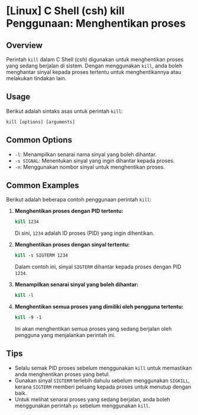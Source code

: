 # [Linux] C Shell (csh) kill Penggunaan: Menghentikan proses

## Overview
Perintah `kill` dalam C Shell (csh) digunakan untuk menghentikan proses yang sedang berjalan di sistem. Dengan menggunakan `kill`, anda boleh menghantar sinyal kepada proses tertentu untuk menghentikannya atau melakukan tindakan lain.

## Usage
Berikut adalah sintaks asas untuk perintah `kill`:

```
kill [options] [arguments]
```

## Common Options
- `-l`: Menampilkan senarai nama sinyal yang boleh dihantar.
- `-s SIGNAL`: Menentukan sinyal yang ingin dihantar kepada proses.
- `-n`: Menggunakan nombor sinyal untuk menghentikan proses.

## Common Examples
Berikut adalah beberapa contoh penggunaan perintah `kill`:

1. **Menghentikan proses dengan PID tertentu:**
   ```csh
   kill 1234
   ```
   Di sini, `1234` adalah ID proses (PID) yang ingin dihentikan.

2. **Menghentikan proses dengan sinyal tertentu:**
   ```csh
   kill -s SIGTERM 1234
   ```
   Dalam contoh ini, sinyal `SIGTERM` dihantar kepada proses dengan PID `1234`.

3. **Menampilkan senarai sinyal yang boleh dihantar:**
   ```csh
   kill -l
   ```

4. **Menghentikan semua proses yang dimiliki oleh pengguna tertentu:**
   ```csh
   kill -9 -1
   ```
   Ini akan menghentikan semua proses yang sedang berjalan oleh pengguna yang menjalankan perintah ini.

## Tips
- Selalu semak PID proses sebelum menggunakan `kill` untuk memastikan anda menghentikan proses yang betul.
- Gunakan sinyal `SIGTERM` terlebih dahulu sebelum menggunakan `SIGKILL`, kerana `SIGTERM` memberi peluang kepada proses untuk menutup dengan baik.
- Untuk melihat senarai proses yang sedang berjalan, anda boleh menggunakan perintah `ps` sebelum menggunakan `kill`.
